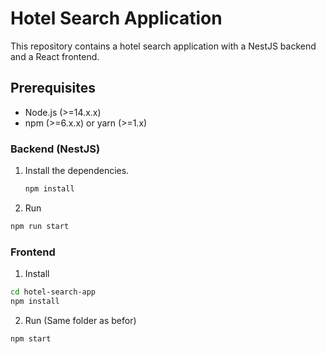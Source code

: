 # Hotel Search Application

This repository contains a hotel search application with a NestJS backend and a React frontend.

## Prerequisites

- Node.js (>=14.x.x)
- npm (>=6.x.x) or yarn (>=1.x)

### Backend (NestJS)

1. Install the dependencies.

   ```sh
   npm install
   ```

2. Run

```sh
npm run start
```

### Frontend

1. Install

```sh
cd hotel-search-app
npm install
```

2. Run (Same folder as befor)

```sh
npm start
```

